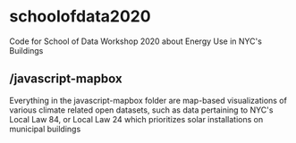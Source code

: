 # schoolofdata2020
Code for School of Data Workshop 2020 about Energy Use in NYC's Buildings

## /javascript-mapbox
Everything in the javascript-mapbox folder are map-based visualizations of various climate related open datasets, such as data pertaining to NYC's Local Law 84, or Local Law 24 which prioritizes solar installations on municipal buildings
